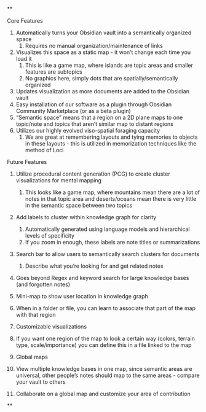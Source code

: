 **

Core Features

1.  Automatically turns your Obsidian vault into a semantically organized space
	1.  Requires no manual organization/maintenance of links
3.  Visualizes this space as a static map - it won’t change each time you load it
	1.  This is like a game map, where islands are topic areas and smaller features are subtopics
	1.  No graphics here, simply dots that are spatially/semantically organized
5.  Updates visualization as more documents are added to the Obsidian vault
6.  Easy installation of our software as a plugin through Obsidian Community Marketplace (or as a beta plugin)
7.  “Semantic space” means that a region on a 2D plane maps to one topic/note and topics that aren’t similar map to distant regions
8.  Utilizes our highly evolved viso-spatial foraging capacity
	1.  We are great at remembering layouts and tying memories to objects in these layouts - this is utilized in memorization techniques like the method of Loci
    

Future Features
1.  Utilize procedural content generation (PCG) to create cluster visualizations for mental mapping
	1.  This looks like a game map, where mountains mean there are a lot of notes in that topic area and deserts/oceans mean there is very little in the semantic space between two topics
3.  Add labels to cluster within knowledge graph for clarity
	1.  Automatically generated using language models and hierarchical levels of specificity
	1.  If you zoom in enough, these labels are note titles or summarizations
5.  Search bar to allow users to semantically search clusters for documents
	1.  Describe what you’re looking for and get related notes
2.  Goes beyond Regex and keyword search for large knowledge bases (and forgotten notes)
    

7.  Mini-map to show user location in knowledge graph
    

1.  When in a folder or file, you can learn to associate that part of the map with that region
    

9.  Customizable visualizations
    

1.  If you want one region of the map to look a certain way (colors, terrain type, scale/importance) you can define this in a file linked to the map
    

11.  Global maps
    

1.  View multiple knowledge bases in one map, since semantic areas are universal, other people’s notes should map to the same areas - compare your vault to others
    
2.  Collaborate on a global map and customize your area of contribution
    



**